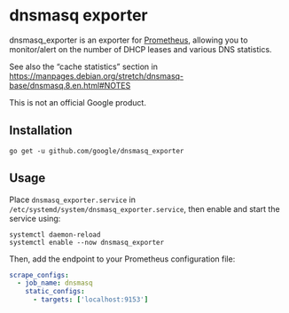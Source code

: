 # dnsmasq exporter

dnsmasq_exporter is an exporter for [Prometheus](https://prometheus.io/),
allowing you to monitor/alert on the number of DHCP leases and various DNS
statistics.

See also the “cache statistics” section in
https://manpages.debian.org/stretch/dnsmasq-base/dnsmasq.8.en.html#NOTES

This is not an official Google product.

## Installation

``` shell
go get -u github.com/google/dnsmasq_exporter
```

## Usage

Place `dnsmasq_exporter.service` in
`/etc/systemd/system/dnsmasq_exporter.service`, then enable and start the
service using:

```shell
systemctl daemon-reload
systemctl enable --now dnsmasq_exporter
```

Then, add the endpoint to your Prometheus configuration file:

```yaml
scrape_configs:
  - job_name: dnsmasq
    static_configs:
      - targets: ['localhost:9153']
```

